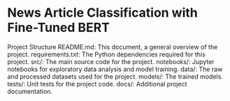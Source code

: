 # News Article Classification with Fine-Tuned BERT


Project Structure
README.md: This document, a general overview of the project.
requirements.txt: The Python dependencies required for this project.
src/: The main source code for the project.
notebooks/: Jupyter notebooks for exploratory data analysis and model training.
data/: The raw and processed datasets used for the project.
models/: The trained models.
tests/: Unit tests for the project code.
docs/: Additional project documentation.